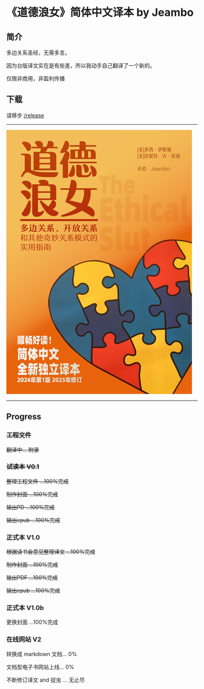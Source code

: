 # 《道德浪女》简体中文译本 by Jeambo

## 简介

多边关系圣经，无需多言。

因为台版译文实在是有些差，所以我动手自己翻译了一个新的。

仅限非商用，非盈利传播

## 下载

请移步 [/release](https://github.com/jeambos/the_ethical_slut_zh_cn/releases)

***

![cover](https://raw.githubusercontent.com/jeambos/the_ethical_slut_zh-CN/refs/heads/main/cover_art/thumb.jpg "道德浪女简体中文译本封面")

***

## Progress

### ~~工程文件~~

~~翻译中... 附录~~

### ~~试读本 V0.1~~

~~整理工程文件 ...100%完成~~

~~制作封面 ...100%完成~~

~~输出PD ...100%完成~~

~~输出epub ...100%完成~~

### 正式本 V1.0 

~~根据读书会意见整理译文 ...100%完成~~

~~制作封面 ...100%完成~~

~~输出PDF ...100%完成~~

~~输出epub ...100%完成~~

### 正式本 V1.0b

更换封面  ...100%完成

### 在线网站 V2

转换成 markdown 文档... 0%

文档型电子书网站上线... 0%

不断修订译文 and 捉虫 ... 无止尽
